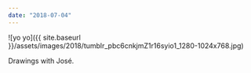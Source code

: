 ```yaml
---
date: "2018-07-04"
---
```


![yo yo]({{ site.baseurl }}/assets/images/2018/tumblr_pbc6cnkjmZ1r16syio1_1280-1024x768.jpg)

Drawings with José.
